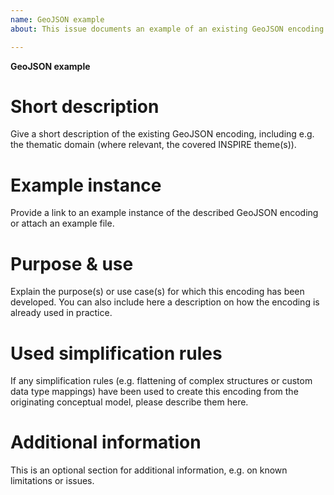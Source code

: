 ```yaml
---
name: GeoJSON example
about: This issue documents an example of an existing GeoJSON encoding

---
```


**GeoJSON example**

# Short description
Give a short description of the existing GeoJSON encoding, including e.g. 
the thematic domain (where relevant, the covered INSPIRE theme(s)).

# Example instance
Provide a link to an example instance of the described GeoJSON encoding or attach an example file.

# Purpose & use
Explain the purpose(s) or use case(s) for which this encoding has been developed.
You can also include here a description on how the encoding is already used 
in practice.

# Used simplification rules
If any simplification rules (e.g. flattening of complex structures or custom data type
mappings) have been used to create this encoding from the originating conceptual
model, please describe them here.

# Additional information
This is an optional section for additional information, e.g. on known limitations or
issues.
